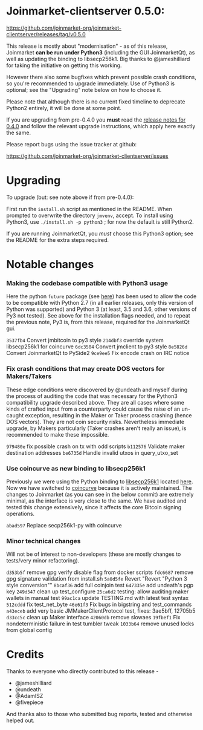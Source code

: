 Joinmarket-clientserver 0.5.0:
=================

<https://github.com/joinmarket-org/joinmarket-clientserver/releases/tag/v0.5.0>

This release is mostly about "modernisation" - as of this release, Joinmarket **can be run under Python3** (including the GUI JoinmarketQt), as well as updating the binding to libsecp256k1. Big thanks to @jameshilliard for taking the initiative on getting this working.

However there also some bugfixes which prevent possible crash conditions, so you're recommended to upgrade immediately. Use of Python3 is optional; see the "Upgrading" note below on how to choose it.

Please note that although there is no current fixed timeline to deprecate Python2 entirely, it will be done at some point.

If you are upgrading from pre-0.4.0 you **must** read the [release notes for 0.4.0](https://github.com/JoinMarket-Org/joinmarket-clientserver/blob/master/docs/release-notes/release-notes-0.4.0.md) and follow
the relevant upgrade instructions, which apply here exactly the same.

Please report bugs using the issue tracker at github:

<https://github.com/joinmarket-org/joinmarket-clientserver/issues>

Upgrading 
=========

To upgrade (but: see note above if from pre-0.4.0):

First run the `install.sh` script as mentioned in the README. When prompted to overwrite the directory `jmvenv`, accept.
To install using Python3, use `./install.sh -p python3` ; for now the default is still Python2.

If you are running JoinmarketQt, you *must* choose this Python3 option; see the README for the extra steps required.

Notable changes
===============

### Making the codebase compatible with Python3 usage

Here the python `future` package (see [here](https://python-future.org/)) has been used to allow the code to be compatible with Python 2.7 (in all earlier releases, only this version of Python was supported) and Python 3 (at least, 3.5 and 3.6, other versions of Py3 not tested). See above for the installation flags needed, and to repeat the previous note, Py3 is, from this release, required for the JoinmarketQt gui.

`3537fb4` Convert jmbitcoin to py3 style
`214dbf3` override system libsecp256k1 for coincurve
`6dc3504` Convert jmclient to py3 style
`8e5826d` Convert JoinmarketQt to PySide2
`9ce9ee5` Fix encode crash on IRC notice

### Fix crash conditions that may create DOS vectors for Makers/Takers

These edge conditions were discovered by @undeath and myself during the process of auditing the code that was necessary for the Python3 compatibility upgrade described above. They are all cases where some kinds of crafted input from a counterparty could cause the raise of an un-caught exception, resulting in the Maker or Taker process crashing (hence DOS vectors). They are not coin security risks. Nevertheless immediate upgrade, by Makers particularly (Taker crashes aren't really an issue), is recommended to make these impossible.

`979480e` fix possible crash on tx with odd scripts
`b112576` Validate maker destination addresses
`be6735d` Handle invalid utxos in query_utxo_set

### Use coincurve as new binding to libsecp256k1

Previously we were using the Python binding to [libsecp256k1](https://github.com/bitcoin-core/secp256k1) located [here](https://github.com/ludbb/secp256k1-py).
Now we have switched to [coincurve](https://github.com/ofek/coincurve) because it is actively maintained.
The changes to Joinmarket (as you can see in the below commit) are extremely minimal, as the interface is very close to the same.
We have audited and tested this change extensively, since it affects the core Bitcoin signing operations.

`abad597` Replace secp256k1-py with coincurve


### Minor technical changes

Will not be of interest to non-developers (these are mostly changes to tests/very minor refactoring).

`d353b5f` remove gpg verify disable flag from docker scripts
`fdc6687` remove gpg signature validation from install.sh
`5a0d5fe` Revert "Revert "Python 3 style conversion""
`8bcaf36` add full coinjoin test
`647335e` add undeath's pgp key
`249d547` clean up test_configure
`25ca6d2` testing: allow auditing maker wallets in manual test
`99ac1ca` update TESTING.md with latest test syntax
`512cddd` fix test_net_byte
`46e61f3` Fix bugs in bigstring and test_commands
`a43eceb` add very basic JMMakerClientProtocol test, fixes: 3ae5bff, 12705b5 
`d33cc5c` clean up Maker interface
`42060db` remove slowaes
`19fbef1` Fix nondeterministic failure in test tumbler tweak
`1033b64` remove unused locks from global config

Credits
=======

Thanks to everyone who directly contributed to this release -

- @jameshilliard
- @undeath
- @AdamISZ
- @fivepiece

And thanks also to those who submitted bug reports, tested and otherwise helped out.


